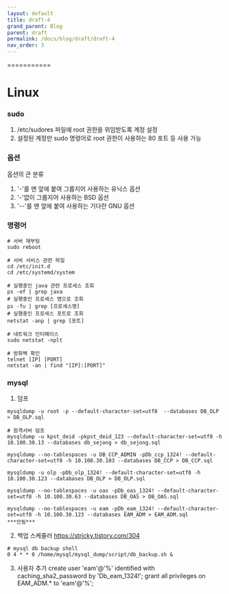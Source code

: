 ```yaml
---
layout: default
title: draft-4
grand_parent: Blog
parent: draft
permalink: /docs/blog/draft/draft-4
nav_order: 3
---
```


===========
# Linux

### sudo
1. /etc/sudores 파일에 root 권한을 위임받도록 계정 설정
2. 설정된 계정만 sudo 명령어로 root 권한이 사용하는 80 포트 등 사용 가능

### 옵션
옵션의 큰 분류
1. '-'를 맨 앞에 붙여 그룹지어 사용하는  유닉스 옵션
2. '-'없이 그룹지어 사용하는 BSD 옵션
3. '--'를 맨 앞에 붙여 사용하는 기다란 GNU 옵션

### 명령어
```
# 서버 재부팅
sudo reboot

# 서버 서비스 관련 파일 
cd /etc/init.d
cd /etc/systemd/system

# 실행중인 java 관련 프로세스 조회
ps -ef | grep java
# 실행중인 프로세스 명으로 조회
ps -fu | grep [프로세스명]
# 실행중인 프로세스 포트로 조회
netstat -anp | grep [포트]

# 네트워크 인터페이스
sudo netstat -nplt

# 방화벽 확인
telnet [IP] [PORT]
netstat -an | find "[IP]:[PORT]"
```

### mysql
1. 덤프
```
mysqldump -u root -p --default-character-set=utf8  --databases DB_OLP > DB_OLP.sql

# 원격서버 덤프
mysqldump -u kpst_deid -pkpst_deid_123 --default-character-set=utf8 -h 10.100.30.13 --databases db_sejong > db_sejong.sql

mysqldump --no-tablespaces -u DB_CCP_ADMIN -pDb_ccp_1324! --default-character-set=utf8 -h 10.100.30.103 --databases DB_CCP > DB_CCP.sql

mysqldump -u olp -pDb_olp_1324! --default-character-set=utf8 -h 10.100.30.123 --databases DB_OLP > DB_OLP.sql

mysqldump --no-tablespaces -u oas -pDb_oas_1324! --default-character-set=utf8 -h 10.100.30.63 --databases DB_OAS > DB_OAS.sql

mysqldump --no-tablespaces -u eam -pDb_eam_1324! --default-character-set=utf8 -h 10.100.30.123 --databases EAM_ADM > EAM_ADM.sql
***안됨***

```

2. 백업 스케줄러
https://stricky.tistory.com/304

```
# mysql db backup shell 
0 4 * * 0 /home/mysql/mysql_dump/script/db_backup.sh &
```

3. 사용자 추가
create user 'eam'@'%' identified with caching_sha2_password by 'Db_eam_1324!';
grant all privileges on EAM_ADM.* to 'eam'@'%';
